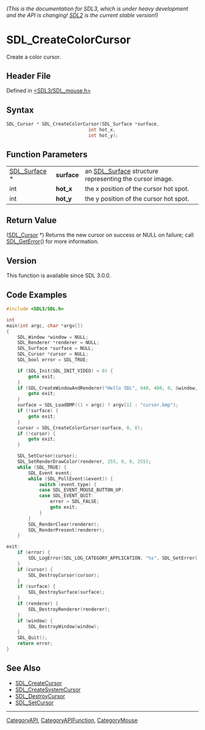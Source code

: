 ###### (This is the documentation for SDL3, which is under heavy development and the API is changing! [SDL2](https://wiki.libsdl.org/SDL2/) is the current stable version!)
# SDL_CreateColorCursor

Create a color cursor.

## Header File

Defined in [<SDL3/SDL_mouse.h>](https://github.com/libsdl-org/SDL/blob/main/include/SDL3/SDL_mouse.h)

## Syntax

```c
SDL_Cursor * SDL_CreateColorCursor(SDL_Surface *surface,
                              int hot_x,
                              int hot_y);
```

## Function Parameters

|                              |             |                                                                        |
| ---------------------------- | ----------- | ---------------------------------------------------------------------- |
| [SDL_Surface](SDL_Surface) * | **surface** | an [SDL_Surface](SDL_Surface) structure representing the cursor image. |
| int                          | **hot_x**   | the x position of the cursor hot spot.                                 |
| int                          | **hot_y**   | the y position of the cursor hot spot.                                 |

## Return Value

([SDL_Cursor](SDL_Cursor) *) Returns the new cursor on success or NULL on
failure; call [SDL_GetError](SDL_GetError)() for more information.

## Version

This function is available since SDL 3.0.0.

## Code Examples

```c
#include <SDL3/SDL.h>

int
main(int argc, char *argv[])
{
    SDL_Window *window = NULL;
    SDL_Renderer *renderer = NULL;
    SDL_Surface *surface = NULL;
    SDL_Cursor *cursor = NULL;
    SDL_bool error = SDL_TRUE;

    if (SDL_Init(SDL_INIT_VIDEO) < 0) {
        goto exit;
    }
    if (SDL_CreateWindowAndRenderer("Hello SDL", 640, 480, 0, &window, &renderer) < 0) {
        goto exit;
    }
    surface = SDL_LoadBMP((1 < argc) ? argv[1] : "cursor.bmp");
    if (!surface) {
        goto exit;
    }
    cursor = SDL_CreateColorCursor(surface, 0, 0);
    if (!cursor) {
        goto exit;
    }

    SDL_SetCursor(cursor);
    SDL_SetRenderDrawColor(renderer, 255, 0, 0, 255);
    while (SDL_TRUE) {
        SDL_Event event;
        while (SDL_PollEvent(&event)) {
            switch (event.type) {
            case SDL_EVENT_MOUSE_BUTTON_UP:
            case SDL_EVENT_QUIT:
                error = SDL_FALSE;
                goto exit;
            }
        }
        SDL_RenderClear(renderer);
        SDL_RenderPresent(renderer);
    }

exit:
    if (error) {
        SDL_LogError(SDL_LOG_CATEGORY_APPLICATION, "%s", SDL_GetError());
    }
    if (cursor) {
        SDL_DestroyCursor(cursor);
    }
    if (surface) {
        SDL_DestroySurface(surface);
    }
    if (renderer) {
        SDL_DestroyRenderer(renderer);
    }
    if (window) {
        SDL_DestroyWindow(window);
    }
    SDL_Quit();
    return error;
}
```

## See Also

- [SDL_CreateCursor](SDL_CreateCursor)
- [SDL_CreateSystemCursor](SDL_CreateSystemCursor)
- [SDL_DestroyCursor](SDL_DestroyCursor)
- [SDL_SetCursor](SDL_SetCursor)

----
[CategoryAPI](CategoryAPI), [CategoryAPIFunction](CategoryAPIFunction), [CategoryMouse](CategoryMouse)

